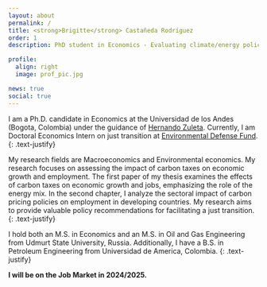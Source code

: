```yaml
---
layout: about
permalink: /
title: <strong>Brigitte</strong> Castañeda Rodríguez
order: 1
description: PhD student in Economics - Evaluating climate/energy policies <br/> #<blockquote2 class="warning" id="mymotto" title="Motto"><h5> 'Nothing is built on stone, all is built on sand; but we must build as if the sand were stone.' <br/> – Jorge Luis Borges</h5></blockquote2> 

profile:
  align: right
  image: prof_pic.jpg

news: true
social: true
---
```

I am a Ph.D. candidate in Economics at the Universidad de los Andes (Bogota, Colombia) under the guidance of [Hernando Zuleta](https://scholar.google.com/citations?user=CgFQtFIAAAAJ&hl=en). Currently, I am Doctoral Economics Intern on just transition at [Environmental Defense Fund](https://www.edf.org/).
{: .text-justify}

My research fields are Macroeconomics and Environmental economics. My research focuses on assessing the impact of carbon taxes on economic growth and employment. The first paper of my thesis examines the effects of carbon taxes on economic growth and jobs, emphasizing the role of the energy mix. In the second chapter, I analyze the sectoral impact of carbon pricing policies on employment in developing countries. My research aims to provide valuable policy recommendations for facilitating a just transition.
{: .text-justify}

I hold both an M.S. in Economics and an M.S. in Oil and Gas Engineering from Udmurt State University, Russia. Additionally, I have a B.S. in Petroleum Engineering from Universidad de America, Colombia.
{: .text-justify}

**I will be on the Job Market in 2024/2025.**

